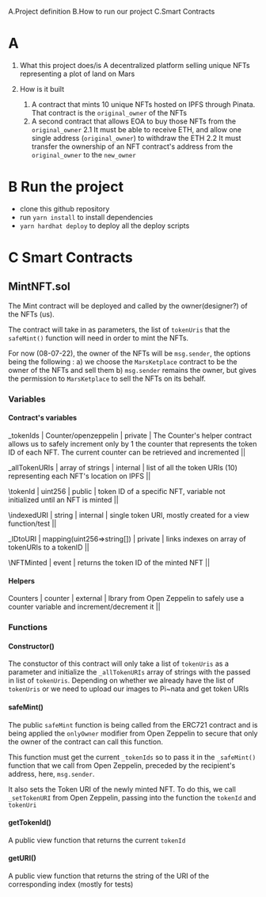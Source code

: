 A.Project definition
B.How to run our project
C.Smart Contracts

# A

1. What this project does/is
   A decentralized platform selling unique NFTs representing a plot of land on Mars

2. How is it built
    1. A contract that mints 10 unique NFTs hosted on IPFS through Pinata. That contract is the `original_owner` of the NFTs
    2. A second contract that allows EOA to buy those NFTs from the `original_owner`
       2.1 It must be able to receive ETH, and allow one single address (`original_owner`) to withdraw the ETH
       2.2 It must transfer the ownership of an NFT contract's address from the `original_owner` to the `new_owner`

# B Run the project

-   clone this github repository
-   run `yarn install` to install dependencies
-   `yarn hardhat deploy` to deploy all the deploy scripts

# C Smart Contracts

## MintNFT.sol

The Mint contract will be deployed and called by the owner(designer?) of the NFTs (us).

The contract will take in as parameters, the list of `tokenUris` that the `safeMint()` function will need in order to mint the NFTs.

For now (08-07-22), the owner of the NFTs will be `msg.sender`, the options being the following :
a) we choose the `MarsKetplace` contract to be the owner of the NFTs and sell them
b) `msg.sender` remains the owner, but gives the permission to `MarsKetplace` to sell the NFTs on its behalf.

### Variables

#### Contract's variables

\_tokenIds | Counter/openzeppelin | private | The Counter's helper contract allows us to safely increment only by 1 the counter that represents the token ID of each NFT. The current counter can be retrieved and incremented ||

\_allTokenURIs | array of strings | internal | list of all the token URIs (10) representing each NFT's location on IPFS ||

\tokenId | uint256 | public | token ID of a specific NFT, variable not initialized until an NFT is minted ||

\indexedURI | string | internal | single token URI, mostly created for a view function/test ||

\_IDtoURI | mapping(uint256=>string[]) | private | links indexes on array of tokenURIs to a tokenID ||

\NFTMinted | event | returns the token ID of the minted NFT ||

#### Helpers

Counters | counter | external | lbrary from Open Zeppelin to safely use a counter variable and increment/decrement it ||

### Functions

#### Constructor()

The constuctor of this contract will only take a list of `tokenUris` as a parameter and initialize the `_allTokenURIs` array of strings with the passed in list of `tokenUris`.
Depending on whether we already have the list of `tokenUris` or we need to upload our images to Pi~nata and get token URIs

#### safeMint()

The public `safeMint` function is being called from the ERC721 contract and is being applied the `onlyOwner` modifier from Open Zeppelin to secure that only the owner of the contract can call this function.

This function must get the current `_tokenIds` so to pass it in the `_safeMint()` function that we call from Open Zeppelin, preceded by the recipient's address, here, `msg.sender`.

It also sets the Token URI of the newly minted NFT. To do this, we call `_setTokenURI` from Open Zeppelin, passing into the function the `tokenId` and `tokenUri`

#### getTokenId()

A public view function that returns the current `tokenId`

#### getURI()

A public view function that returns the string of the URI of the corresponding index (mostly for tests)
